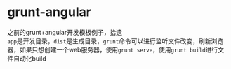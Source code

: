 # grunt-angular
之前的grunt+angular开发模板例子，拾遗<br/>
`app`是开发目录，`dist`是生成目录，`grunt`命令可以进行监听文件改变，刷新浏览器，如果只想创建一个web服务器，使用`grunt serve`，使用`grunt build`进行文件自动化build
